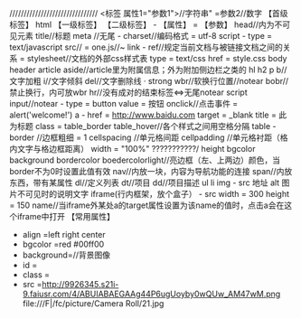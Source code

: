 ///////////////////////////////
<标签 属性1="参数1">//字符串"
	=参数2//数字
【首级标签】
html
【一级标签】
	【二级标签】
	-	【属性】
		=	【参数】
head//内为不可见元素
	title//标题
	meta //无尾
	-	charset//编码格式
		=	utf-8
	script
	-	type
		=	text/javascript
		src//
		=	one.js//~
	link
	-	ref//规定当前文档与被链接文档之间的关系
		=	stylesheet//文档的外部css样式表
		type
		=	text/css
		href
		=	style.css
body
	header
	article
	aside//article里为附属信息；外为附加侧边栏之类的
	hl
	h2
	p
	b//文字加粗
	i//文字倾斜
	del//文字删除线
·	strong
	wbr//软换行位置//notear
	bobr//禁止换行，内可放wbr
	hr//没有成对的结束标签<=>无尾notear
	script
	input//notear
	-	type
		=	button
		value
		=	按钮
		onclick//点击事件
		=	alert('welcome!')
	a
	-	href
		=	http://www.baidu.com
		target
		=	_blank
		title
		=	此为标题
		class
		=	table_border
			table_hover//各个样式之间用空格分隔
	table
	-	border	//边框粗细
		=	1
		cellspacing	//单元格间距
		cellpadding	//单元格衬距（格内文字与格边框距离）
		width
		=	"100%"
			???????????/
		height
		bgcolor
		background
		bordercolor
		boedercolorlight//亮边框（左、上两边）颜色，当border不为0时设置此值有效
	nav//内放一块，内容为导航功能的连接
	span//内放东西，带有某属性
	dl//定义列表
		dt//项目
		dd//项目描述
			ul
				li
	img
	-	src	地址
		alt	图片不可见时的说明文字
	iframe(行内框架，放个盒子）
	-	src	
		width
		=	300
		height
		=	150
		name//当iframe外某处a的target属性设置为该name的值时，点击a会在这个iframe中打开
【常用属性】
-	align	=left
		right
		center
-	bgcolor	=red
		#00ff00
-	background=//背景图像
-	id	=
-	class	=
-	src	=http://9926345.s21i-9.faiusr.com/4/ABUIABAEGAAg44P6ugUoyby0wQUw_AM47wM.png
		file:///F|/fc/picture/Camera Roll/21.jpg
		
